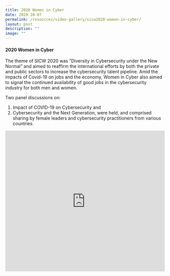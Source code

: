 ```yaml
---
title: 2020 Women in Cyber
date: 2020-10-07
permalink: /resources/video-gallery/sicw2020-women-in-cyber/
layout: post
description: ""
image: ""
---
```

#### **2020 Women in Cyber**

The theme of SICW 2020 was “Diversity in Cybersecurity under the New Normal” and aimed to reaffirm the international efforts by both the private and public sectors to increase the cybersecurity talent pipeline. Amid the impacts of Covid-19 on jobs and the economy, Women in Cyber also aimed to signal the continued availability of good jobs in the cybersecurity industry for both men and women. 

Two panel discussions on: 
1. Impact of COVID-19 on Cybersecurity and 
2. Cybersecurity and the Next Generation, were held, and comprised sharing by female leaders and cybersecurity practitioners from various countries.

<iframe allowfullscreen="" allow="accelerometer; autoplay; clipboard-write; encrypted-media; gyroscope; picture-in-picture" title="YouTube video player" src="https://www.youtube.com/embed/-pjyOS6Zh_s" width="100%" height="445" frameborder="0"></iframe>